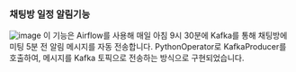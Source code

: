 ### 채팅방 일정 알림기능
![image](https://github.com/user-attachments/assets/a3bbdf76-c42e-4430-acff-76f20d5fd339)
이 기능은 Airflow를 사용해 매일 아침 9시 30분에 Kafka를 통해 채팅방에 미팅 5분 전 알림 메시지를 자동 전송합니다. PythonOperator로 KafkaProducer를 호출하여, 메시지를 Kafka 토픽으로 전송하는 방식으로 구현되었습니다.
